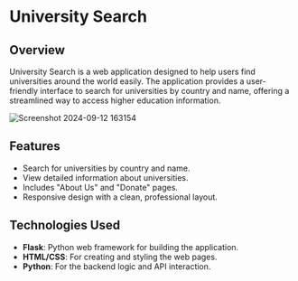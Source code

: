 # University Search

## Overview

University Search is a web application designed to help users find universities around the world easily. 
The application provides a user-friendly interface to search for universities by country and name, 
offering a streamlined way to access higher education information.


![Screenshot 2024-09-12 163154](https://github.com/user-attachments/assets/6da073fd-d7ea-4b21-ba96-c1fd485552d3)


## Features

- Search for universities by country and name.
- View detailed information about universities.
- Includes "About Us" and "Donate" pages.
- Responsive design with a clean, professional layout.

## Technologies Used

- **Flask**: Python web framework for building the application.
- **HTML/CSS**: For creating and styling the web pages.
- **Python**: For the backend logic and API interaction.
